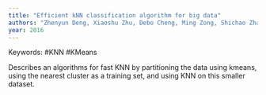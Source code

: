 ```yaml
---
title: "Efficient kNN classification algorithm for big data"
authors: "Zhenyun Deng, Xiaoshu Zhu, Debo Cheng, Ming Zong, Shichao Zhang"
year: 2016
---
```


Keywords: #KNN #KMeans

Describes an algorithms for fast KNN by partitioning the data using kmeans, using the nearest cluster as a training set, and using KNN on this smaller dataset.